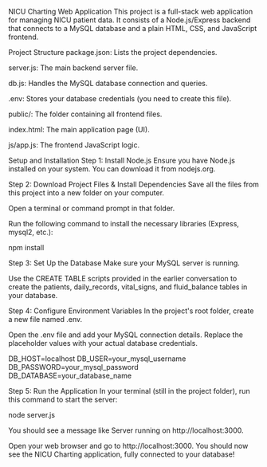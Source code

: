NICU Charting Web Application
This project is a full-stack web application for managing NICU patient data. It consists of a Node.js/Express backend that connects to a MySQL database and a plain HTML, CSS, and JavaScript frontend.

Project Structure
package.json: Lists the project dependencies.

server.js: The main backend server file.

db.js: Handles the MySQL database connection and queries.

.env: Stores your database credentials (you need to create this file).

public/: The folder containing all frontend files.

index.html: The main application page (UI).

js/app.js: The frontend JavaScript logic.

Setup and Installation
Step 1: Install Node.js
Ensure you have Node.js installed on your system. You can download it from nodejs.org.

Step 2: Download Project Files & Install Dependencies
Save all the files from this project into a new folder on your computer.

Open a terminal or command prompt in that folder.

Run the following command to install the necessary libraries (Express, mysql2, etc.):

npm install

Step 3: Set Up the Database
Make sure your MySQL server is running.

Use the CREATE TABLE scripts provided in the earlier conversation to create the patients, daily_records, vital_signs, and fluid_balance tables in your database.

Step 4: Configure Environment Variables
In the project's root folder, create a new file named .env.

Open the .env file and add your MySQL connection details. Replace the placeholder values with your actual database credentials.

DB_HOST=localhost
DB_USER=your_mysql_username
DB_PASSWORD=your_mysql_password
DB_DATABASE=your_database_name

Step 5: Run the Application
In your terminal (still in the project folder), run this command to start the server:

node server.js

You should see a message like Server running on http://localhost:3000.

Open your web browser and go to http://localhost:3000. You should now see the NICU Charting application, fully connected to your database!